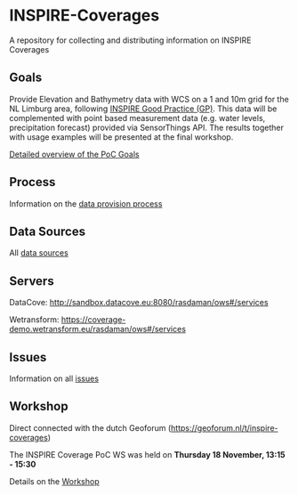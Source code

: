 # INSPIRE-Coverages
A repository for collecting and distributing information on INSPIRE Coverages


## Goals

Provide Elevation and Bathymetry data with WCS on a 1 and 10m grid for the NL Limburg area, following [INSPIRE Good Practice (GP)](https://inspire.ec.europa.eu/good-practice/ogc-compliant-inspire-coverage-data-and-service-implementation). This data will be complemented with point based measurement data (e.g. water levels, precipitation forecast) provided via SensorThings API. The results together with usage examples will be presented at the final workshop.

[Detailed overview of the PoC Goals](docs/goals.md)



## Process

Information on the [data provision process](docs/ProvisionProcess.md)

## Data Sources

All [data sources](docs/DataSources.md)

## Servers

DataCove: http://sandbox.datacove.eu:8080/rasdaman/ows#/services

Wetransform: https://coverage-demo.wetransform.eu/rasdaman/ows#/services

## Issues

Information on all [issues](docs/Issues.md)

## Workshop 
Direct connected with the dutch Geoforum (https://geoforum.nl/t/inspire-coverages)

The INSPIRE Coverage PoC WS was held on **Thursday 18 November, 13:15 - 15:30**

Details on the [Workshop](docs/Workshop.md)
